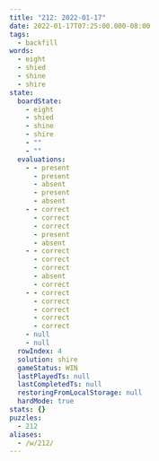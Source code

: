 ```yaml
---
title: "212: 2022-01-17"
date: 2022-01-17T07:25:00.000-08:00
tags:
  - backfill
words:
  - eight
  - shied
  - shine
  - shire
state:
  boardState:
    - eight
    - shied
    - shine
    - shire
    - ""
    - ""
  evaluations:
    - - present
      - present
      - absent
      - present
      - absent
    - - correct
      - correct
      - correct
      - present
      - absent
    - - correct
      - correct
      - correct
      - absent
      - correct
    - - correct
      - correct
      - correct
      - correct
      - correct
    - null
    - null
  rowIndex: 4
  solution: shire
  gameStatus: WIN
  lastPlayedTs: null
  lastCompletedTs: null
  restoringFromLocalStorage: null
  hardMode: true
stats: {}
puzzles:
  - 212
aliases:
  - /w/212/
---
```

<!-- more -->
